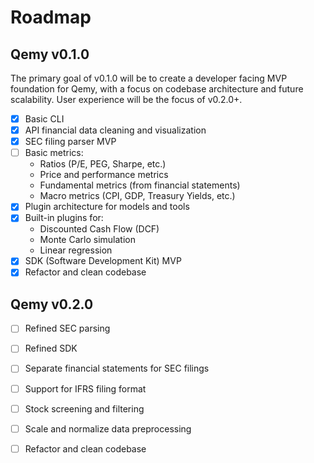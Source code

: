 # Roadmap

## Qemy v0.1.0

The primary goal of v0.1.0 will be to create a developer facing MVP foundation for Qemy, with a focus on codebase architecture and future scalability. User experience will be the focus of v0.2.0+.

- [x] Basic CLI
- [x] API financial data cleaning and visualization
- [x] SEC filing parser MVP
- [ ] Basic metrics:
    - Ratios (P/E, PEG, Sharpe, etc.)
    - Price and performance metrics
    - Fundamental metrics (from financial statements) 
    - Macro metrics (CPI, GDP, Treasury Yields, etc.)
- [x] Plugin architecture for models and tools 
- [x] Built-in plugins for:
    - Discounted Cash Flow (DCF)
    - Monte Carlo simulation
    - Linear regression
- [x] SDK (Software Development Kit) MVP
- [x] Refactor and clean codebase 

## Qemy v0.2.0

- [ ] Refined SEC parsing
- [ ] Refined SDK
- [ ] Separate financial statements for SEC filings
- [ ] Support for IFRS filing format
- [ ] Stock screening and filtering
- [ ] Scale and normalize data preprocessing 
- [ ] Refactor and clean codebase 

